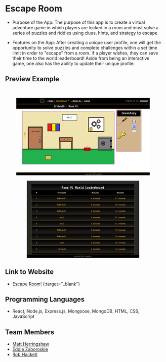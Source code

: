# Escape Room

* Purpose of the App: The purpose of this app is to create a virtual adventure game in which players are locked in a room and must solve a series of puzzles and riddles using clues, hints, and strategy to escape.


* Features on the App: After creating a unique user profile, one will get the opportunity to solve puzzles and complete challenges within a set time limit in order to "escape" from a room.  If a player wishes, they can save their time to the world leaderboard! Aside from being an interactive game, one also has the ability to update their unique profile. 

## Preview Example
![]()
<p align="center">
    <img src="/client/src/images/EscapeRoom1.PNG" width="auto" height="250px">
</p>

<p align="center">
    <img src="/client/src/images/EscapeRoom2.PNG" width="auto" height="250px">
</p>

## Link to Website
* [Escape Room!](https://www.remescape.com) {:target="_blank"}

## Programming Languages
* React, Node.js, Express.js, Mongoose, MongoDB, HTML, CSS, JavaScript

## Team Members
- [Matt Herringshaw](https://github.com/MattHerringshaw1) 
- [Eddie Zaboroskie](https://github.com/ezaboroskie) 
- [Rob Hackett](https://github.com/Robhack623) 
